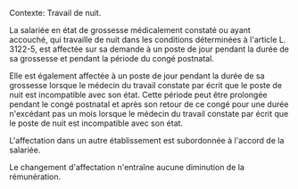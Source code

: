 Contexte: Travail de nuit.

La salariée en état de grossesse médicalement constaté ou ayant accouché, qui travaille de nuit dans les conditions déterminées à l'article L. 3122-5, est affectée sur sa demande à un poste de jour pendant la durée de sa grossesse et pendant la période du congé postnatal.

Elle est également affectée à un poste de jour pendant la durée de sa grossesse lorsque le médecin du travail constate par écrit que le poste de nuit est incompatible avec son état. Cette période peut être prolongée pendant le congé postnatal et après son retour de ce congé pour une durée n'excédant pas un mois lorsque le médecin du travail constate par écrit que le poste de nuit est incompatible avec son état.

L'affectation dans un autre établissement est subordonnée à l'accord de la salariée.

Le changement d'affectation n'entraîne aucune diminution de la rémunération.